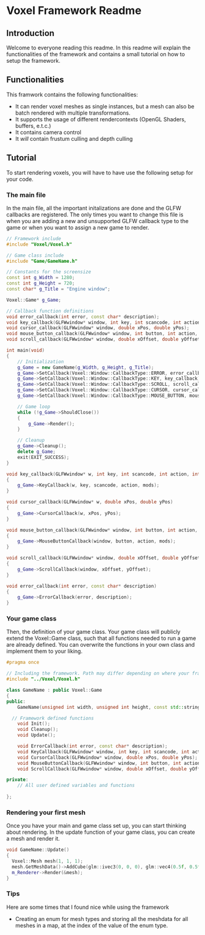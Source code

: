 # Voxel Framework Readme

## Introduction
Welcome to everyone reading this readme. In this readme will explain the functionalities of the framework and contains a small tutorial on how to setup the framework. 

## Functionalities
This framwork contains the following functionalities:
- It can render voxel meshes as single instances, but a mesh can also be batch rendered with multiple transformations.
- It supports the usage of different rendercontexts (OpenGL Shaders, buffers, e.t.c.)
- It contains camera control
- It _will_ contain frustum culling and depth culling

## Tutorial
To start rendering voxels, you will have to have use the following setup for your code.

### The main file
In the main file, all the important initalizations are done and the GLFW callbacks are registered. The only times you want to change this file is when you are adding a new and unsupported GLFW callback type to the game or when you want to assign a new game to render.
```c++
// Framework include
#include "Voxel/Voxel.h"

// Game class include
#include "Game/GameName.h"

// Constants for the screensize
const int g_Width = 1280;
const int g_Height = 720;
const char* g_Title = "Engine window";

Voxel::Game* g_Game;

// Callback function definitions
void error_callback(int error, const char* description);
void key_callback(GLFWwindow* window, int key, int scancode, int action, int mods);
void cursor_callback(GLFWwindow* window, double xPos, double yPos);
void mouse_button_callback(GLFWwindow* window, int button, int action, int mods);
void scroll_callback(GLFWwindow* window, double xOffset, double yOffset);

int main(void)
{
    // Initialization
    g_Game = new GameName(g_Width, g_Height, g_Title);
    g_Game->SetCallback(Voxel::Window::CallbackType::ERROR, error_callback);
    g_Game->SetCallback(Voxel::Window::CallbackType::KEY, key_callback);
    g_Game->SetCallback(Voxel::Window::CallbackType::SCROLL, scroll_callback);
    g_Game->SetCallback(Voxel::Window::CallbackType::CURSOR, cursor_callback);
    g_Game->SetCallback(Voxel::Window::CallbackType::MOUSE_BUTTON, mouse_button_callback);

    // Game loop
    while (!g_Game->ShouldClose())
    {
        g_Game->Render();
    }

    // Cleanup
    g_Game->Cleanup();
    delete g_Game;
    exit(EXIT_SUCCESS);
}

void key_callback(GLFWwindow* w, int key, int scancode, int action, int mods)
{
    g_Game->KeyCallback(w, key, scancode, action, mods);
}

void cursor_callback(GLFWwindow* w, double xPos, double yPos)
{
    g_Game->CursorCallback(w, xPos, yPos);
}

void mouse_button_callback(GLFWwindow* window, int button, int action, int mods)
{
    g_Game->MouseButtonCallback(window, button, action, mods);
}

void scroll_callback(GLFWwindow* window, double xOffset, double yOffset)
{
    g_Game->ScrollCallback(window, xOffset, yOffset);
}

void error_callback(int error, const char* description)
{
    g_Game->ErrorCallback(error, description);
}
```

### Your game class
Then, the definition of your game class. Your game class will publicly extend the Voxel::Game class, such that all functions needed to run a game are 
already defined. You can overwrite the functions in your own class and implement them to your liking.
```c++
#pragma once

// Including the framework. Path may differ depending on where your framework and your own game class is.
#include "../Voxel/Voxel.h"

class GameName : public Voxel::Game
{
public:
	GameName(unsigned int width, unsigned int height, const std::string& title) : Voxel::Game(width, height, title) { Init(); }

  // Framework defined functions
	void Init();
	void Cleanup();
	void Update();

	void ErrorCallback(int error, const char* description);
	void KeyCallback(GLFWwindow* window, int key, int scancode, int action, int mods);
	void CursorCallback(GLFWwindow* window, double xPos, double yPos);
	void MouseButtonCallback(GLFWwindow* window, int button, int action, int mods);
	void ScrollCallback(GLFWwindow* window, double xOffset, double yOffset);

private:
	// All user defined variables and functions
  
};
```

### Rendering your first mesh
Once you have your main and game class set up, you can start thinking about rendering.
In the update function of your game class, you can create a mesh and render it.

```c++
void GameName::Update()
{
  Voxel::Mesh mesh(1, 1, 1);
  mesh.GetMeshData()->AddCube(glm::ivec3(0, 0, 0), glm::vec4(0.5f, 0.5f, 0.5f, 1.0f));
  m_Renderer->Render(&mesh);
}
```
### Tips
Here are some times that I found nice while using the framework

- Creating an enum for mesh types and storing all the meshdata for all meshes in a map, at the index of the value of the enum type.
